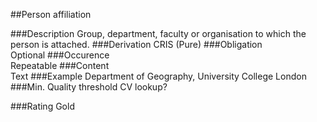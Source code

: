 
##Person affiliation

###Description
Group, department, faculty or organisation to which the person is attached.
###Derivation
CRIS (Pure)
###Obligation	
Optional
###Occurence	
Repeatable
###Content	
Text
###Example
Department of Geography, University College London
###Min. Quality threshold
CV lookup?

###Rating
Gold
